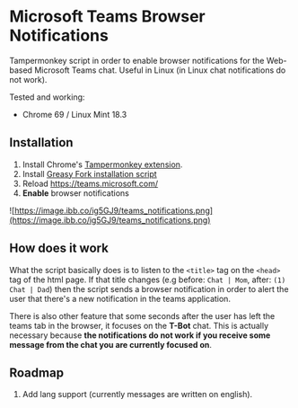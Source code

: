 # Microsoft Teams Browser Notifications
Tampermonkey script in order to enable browser notifications for the Web-based Microsoft Teams chat. Useful in Linux (in Linux chat notifications do not work).

Tested and working:
* Chrome 69 / Linux Mint 18.3

## Installation

1. Install Chrome's [Tampermonkey extension](https://chrome.google.com/webstore/detail/tampermonkey/dhdgffkkebhmkfjojejmpbldmpobfkfo?hl=en).
2. Install [Greasy Fork installation script](https://greasyfork.org/en/scripts/48399-microsoft-teams-notifications)
3. Reload https://teams.microsoft.com/
4. **Enable** browser notifications

![https://image.ibb.co/ig5GJ9/teams_notifications.png](https://image.ibb.co/ig5GJ9/teams_notifications.png)

## How does it work

What the script basically does is to listen to the `<title>` tag on the `<head>` tag of the html page. If that title changes (e.g before: `Chat | Mom`, after: `(1) Chat | Dad`) then the script sends a browser notification in order to alert the user that there's a new notification in the teams application.

There is also other feature that some seconds after the user has left the teams tab in the browser, it focuses on the **T-Bot** chat. This is actually necessary because **the notifications do not work if you receive some message from the chat you are currently focused on**.

## Roadmap

1. Add lang support (currently messages are written on english).
